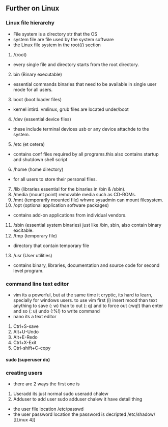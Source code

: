 ## Further on Linux
### Linux file hierarchy
* File system is a directory str that the OS 
* system file are file used by the system software 
* the Linux file system in the root(/) section 
1. /(root)
* every single file and directory starts from the root directory. 
2. bin (Binary executable)
* essential commands binaries that need to be available in single user mode for all users.
3. boot (boot loader files)
* kernel intird. vmlinux, grub files are located under/boot
4. /dev (essential device files)
* these include terminal devices usb or any device attachde to the system.
5. /etc (et cetera)
* contains conf files required by all programs.this also contains startup and shutdown shell script
6. /home (home directory)
* for all users to store their personal files. 
7. /lib (libraries essential for the binaries in /bin & /sbin).
8. /media (mount point) removable media such as CD-ROMs.
9. /mnt (temporarily mounted file) whwre sysadmin can mount filesystem.
10. /opt (optional application software packages)
* contains add-on applications from individual vendors.
11. /sbin (essential system binaries) just like /bin, sbin, also contain binary excitable. 
12. /tmp (temporary file)
* directory that contain temporary file
13. /usr (User utilities)
* contains binary, libraries, documentation and source code for second level program. 
### command line text editor
* vim its a powerful, but at the same time it cryptic, its hard to learn, specially for windows users. to use vim first (i) insert mood than text anything to save (: w) than to out (: q) and to force out (:wq!) than enter and so (: u) undo (:%!) to write command
* nano its a text editor 
1. Ctrl+S-save
2. Alt+U-Undo
3. Alt+E-Redo
4. Ctrl+X-Exit
5. Ctrl-shift+C-copy
#### sudo (superuser do)
### creating users 
* there are 2 ways the first one is
1. Useradd its just normal sudo useradd chalew 
2. Adduser to add user sudo adduser chalew it have detail thing 
* the user file location /etc/passwd
* the user password location the password is decripted /etc/shadow/
[[Linux 4]]
